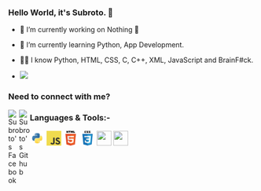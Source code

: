 ### Hello World, it's Subroto.  👋



- 🔭 I’m currently working on Nothing 🐸
- 🌱 I’m currently learning Python, App Development. 
- 👨‍💻 I know Python, HTML, CSS, C, C++, XML, JavaScript and BrainF#ck.


- <img src="https://github-readme-stats.vercel.app/api?username=subroto-das&show_icons=true&bg_color=000000&text_color=00FF00"/>


### Need to connect with me?
<a href="https://web.facebook.com/tr0j4n.pr1nc3/">
  <img align="left" alt="Subroto's Facebook" width="22px" src="https://cdn.jsdelivr.net/npm/simple-icons@v3/icons/facebook.svg" />
</a>
<a href="https://github.com/subroto-das">
  <img align="left" alt="Subroto's Github" width="22px" src="https://cdn.jsdelivr.net/npm/simple-icons@v3/icons/github.svg" />
</a>


### Languages & Tools:-
<img height="30" width="30" src="https://raw.githubusercontent.com/github/explore/80688e429a7d4ef2fca1e82350fe8e3517d3494d/topics/python/python.png"/>
<img height="30" width="30" src="https://raw.githubusercontent.com/github/explore/80688e429a7d4ef2fca1e82350fe8e3517d3494d/topics/javascript/javascript.png"/>
<img height="30" width="30" src="https://raw.githubusercontent.com/github/explore/80688e429a7d4ef2fca1e82350fe8e3517d3494d/topics/html/html.png"/>
<img height="30" width="30" src="https://raw.githubusercontent.com/github/explore/80688e429a7d4ef2fca1e82350fe8e3517d3494d/topics/css/css.png"/>
<img height="30" width="30" src="https://upload.wikimedia.org/wikipedia/commons/5/58/Kivy_logo.png"/>
<img height="30" width="30" src="https://play-lh.googleusercontent.com/KRPNNozpS2J3lG0DwS6YMoixpRnn_zhFiphvax-H3EZSrgqdreRZBy7t4gm52-Lb4qRU"/>
